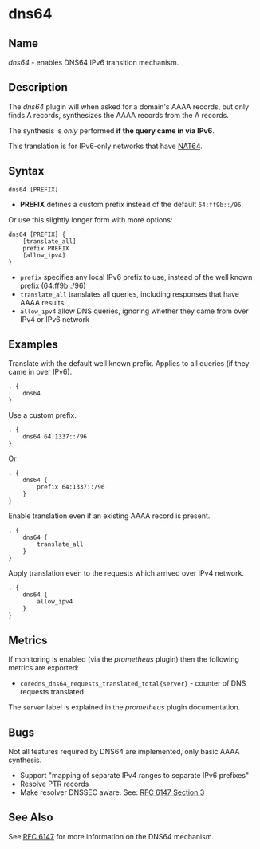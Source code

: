 # dns64

## Name

*dns64* - enables DNS64 IPv6 transition mechanism.

## Description

The *dns64* plugin will when asked for a domain's AAAA records, but only finds A records,
synthesizes the AAAA records from the A records.

The synthesis is *only* performed **if the query came in via IPv6**.

This translation is for IPv6-only networks that have [NAT64](https://en.wikipedia.org/wiki/NAT64).

## Syntax

~~~
dns64 [PREFIX]
~~~

* **PREFIX** defines a custom prefix instead of the default `64:ff9b::/96`.

Or use this slightly longer form with more options:

~~~
dns64 [PREFIX] {
    [translate_all]
    prefix PREFIX
    [allow_ipv4]
}
~~~

* `prefix` specifies any local IPv6 prefix to use, instead of the well known prefix (64:ff9b::/96)
* `translate_all` translates all queries, including responses that have AAAA results.
* `allow_ipv4` allow DNS queries, ignoring whether they came from over IPv4 or IPv6 network

## Examples

Translate with the default well known prefix. Applies to all queries (if they came in over IPv6).

~~~
. {
    dns64
}
~~~

Use a custom prefix.

~~~ corefile
. {
    dns64 64:1337::/96
}
~~~

Or
~~~ corefile
. {
    dns64 {
        prefix 64:1337::/96
    }
}
~~~

Enable translation even if an existing AAAA record is present.

~~~ corefile
. {
    dns64 {
        translate_all
    }
}
~~~

Apply translation even to the requests which arrived over IPv4 network.
~~~ corefile
. {
    dns64 {
        allow_ipv4
    }
}
~~~

## Metrics

If monitoring is enabled (via the _prometheus_ plugin) then the following metrics are exported:

- `coredns_dns64_requests_translated_total{server}` - counter of DNS requests translated

The `server` label is explained in the _prometheus_ plugin documentation.

## Bugs

Not all features required by DNS64 are implemented, only basic AAAA synthesis.

* Support "mapping of separate IPv4 ranges to separate IPv6 prefixes"
* Resolve PTR records
* Make resolver DNSSEC aware. See: [RFC 6147 Section 3](https://tools.ietf.org/html/rfc6147#section-3)

## See Also

See [RFC 6147](https://tools.ietf.org/html/rfc6147) for more information on the DNS64 mechanism.
